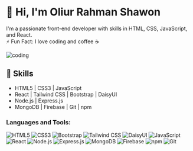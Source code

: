 # 👋 Hi, I'm Oliur Rahman Shawon 
I'm a passionate front-end developer with skills in HTML, CSS, JavaScript, and React.  
⚡ Fun Fact: I love coding and coffee ☕

![coding](https://user-images.githubusercontent.com/74038190/229223263-cf2e4b07-2615-4f87-9c38-e37600f8381a.gif)
## 🚀 Skills  
- HTML5 | CSS3 | JavaScript  
- React | Tailwind CSS | Bootstrap | DaisyUI  
- Node.js | Express.js 
- MongoDB | Firebase | Git | npm  

### Languages and Tools:
![HTML5](https://img.shields.io/badge/HTML5-E34F26?style=flat&logo=html5&logoColor=white)
![CSS3](https://img.shields.io/badge/CSS3-1572B6?style=flat&logo=css3&logoColor=white)
![Bootstrap](https://img.shields.io/badge/Bootstrap-563D7C?style=flat&logo=bootstrap&logoColor=white)
![Tailwind CSS](https://img.shields.io/badge/Tailwind_CSS-38B2AC?style=flat&logo=tailwind-css&logoColor=white)
![DaisyUI](https://img.shields.io/badge/DaisyUI-5A0EF8?style=flat&logo=daisyui&logoColor=white)
![JavaScript](https://img.shields.io/badge/JavaScript-F7DF1E?style=flat&logo=javascript&logoColor=black)
![React](https://img.shields.io/badge/React-61DAFB?style=flat&logo=react&logoColor=black)
![Node.js](https://img.shields.io/badge/Node.js-339933?style=flat&logo=node.js&logoColor=white)
![Express.js](https://img.shields.io/badge/Express.js-000000?style=flat&logo=express&logoColor=white)
![MongoDB](https://img.shields.io/badge/MongoDB-47A248?style=flat&logo=mongodb&logoColor=white)
![Firebase](https://img.shields.io/badge/Firebase-FFCA28?style=flat&logo=firebase&logoColor=black)
![npm](https://img.shields.io/badge/npm-CB3837?style=flat&logo=npm&logoColor=white)
![Git](https://img.shields.io/badge/Git-F05032?style=flat&logo=git&logoColor=white)


